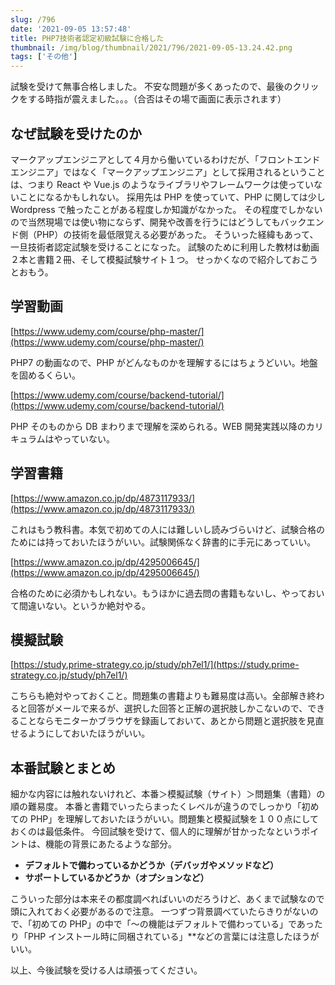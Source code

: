 ```yaml
---
slug: /796
date: '2021-09-05 13:57:48'
title: PHP7技術者認定初級試験に合格した
thumbnail: /img/blog/thumbnail/2021/796/2021-09-05-13.24.42.png
tags: ['その他']
---
```

試験を受けて無事合格しました。
不安な問題が多くあったので、最後のクリックをする時指が震えました。。。（合否はその場で画面に表示されます）

## なぜ試験を受けたのか

マークアップエンジニアとして４月から働いているわけだが、「フロントエンドエンジニア」ではなく「マークアップエンジニア」として採用されるということは、つまり React や Vue.js のようなライブラリやフレームワークは使っていないことになるかもしれない。
採用先は PHP を使っていて、PHP に関しては少し Wordpress で触ったことがある程度しか知識がなかった。
その程度でしかないので当然現場では使い物にならず、開発や改善を行うにはどうしてもバックエンド側（PHP）の技術を最低限覚える必要があった。
そういった経緯もあって、一旦技術者認定試験を受けることになった。
試験のために利用した教材は動画２本と書籍２冊、そして模擬試験サイト１つ。
せっかくなので紹介しておこうとおもう。

## 学習動画

[https://www.udemy.com/course/php-master/](https://www.udemy.com/course/php-master/)

PHP7 の動画なので、PHP がどんなものかを理解するにはちょうどいい。地盤を固めるくらい。

[https://www.udemy.com/course/backend-tutorial/](https://www.udemy.com/course/backend-tutorial/)

PHP そのものから DB まわりまで理解を深められる。WEB 開発実践以降のカリキュラムはやっていない。

## 学習書籍

[https://www.amazon.co.jp/dp/4873117933/](https://www.amazon.co.jp/dp/4873117933/)

これはもう教科書。本気で初めての人には難しいし読みづらいけど、試験合格のためには持っておいたほうがいい。試験関係なく辞書的に手元にあっていい。

[https://www.amazon.co.jp/dp/4295006645/](https://www.amazon.co.jp/dp/4295006645/)

合格のために必須かもしれない。もうほかに過去問の書籍もないし、やっておいて間違いない。というか絶対やる。

## 模擬試験

[https://study.prime-strategy.co.jp/study/ph7el1/](https://study.prime-strategy.co.jp/study/ph7el1/)

こちらも絶対やっておくこと。問題集の書籍よりも難易度は高い。全部解き終わると回答がメールで来るが、選択した回答と正解の選択肢しかこないので、できることならモニターかブラウザを録画しておいて、あとから問題と選択肢を見直せるようにしておいたほうがいい。

## 本番試験とまとめ

細かな内容には触れないけれど、本番＞模擬試験（サイト）＞問題集（書籍）の順の難易度。
本番と書籍でいったらまったくレベルが違うのでしっかり「初めての PHP」を理解しておいたほうがいい。問題集と模擬試験を１００点にしておくのは最低条件。
今回試験を受けて、個人的に理解が甘かったなというポイントは、機能の背景にあたるような部分。

- __デフォルトで備わっているかどうか（デバッガやメソッドなど）__
- __サポートしているかどうか（オプションなど）__

こういった部分は本来その都度調べればいいのだろうけど、あくまで試験なので頭に入れておく必要があるので注意。
一つずつ背景調べていたらきりがないので、「初めての PHP」の中で「〜の機能はデフォルトで備わっている」であったり「PHP インストール時に同梱されている」**などの言葉には注意したほうがいい。

以上、今後試験を受ける人は頑張ってください。
